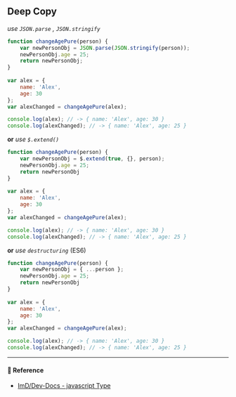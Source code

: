 ## Deep Copy

*use `JSON.parse` , `JSON.stringify`*
```js
function changeAgePure(person) {
    var newPersonObj = JSON.parse(JSON.stringify(person));
    newPersonObj.age = 25;
    return newPersonObj;
}
    
var alex = {
    name: 'Alex',
    age: 30
};
var alexChanged = changeAgePure(alex);

console.log(alex); // -> { name: 'Alex', age: 30 }
console.log(alexChanged); // -> { name: 'Alex', age: 25 }
```

**or** *use `$.extend()`*
```js
function changeAgePure(person) {
    var newPersonObj = $.extend(true, {}, person);
    newPersonObj.age = 25;
    return newPersonObj
}
    
var alex = {
    name: 'Alex',
    age: 30
};
var alexChanged = changeAgePure(alex);

console.log(alex); // -> { name: 'Alex', age: 30 }
console.log(alexChanged); // -> { name: 'Alex', age: 25 }
```

**or** *use `destructuring`* (ES6)
```js
function changeAgePure(person) {
    var newPersonObj = { ...person };
	newPersonObj.age = 25;
	return newPersonObj
}
    
var alex = {
    name: 'Alex',
    age: 30
};
var alexChanged = changeAgePure(alex);

console.log(alex); // -> { name: 'Alex', age: 30 }
console.log(alexChanged); // -> { name: 'Alex', age: 25 }
```

---

#### 🙏 Reference

- [ImD/Dev-Docs - javascript Type](https://github.com/Im-D/Dev-Docs/blob/master/Javascript/B_Type.md)